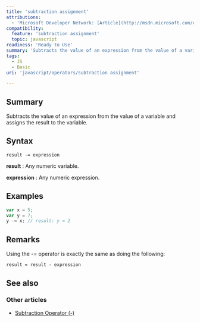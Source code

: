 ```yaml
---
title: 'subtraction assignment'
attributions:
  - 'Microsoft Developer Network: [Article](http://msdn.microsoft.com/en-us/library/ie/dtx39exz(v=vs.94).aspx)'
compatibility:
  feature: 'subtraction assignment'
  topic: javascript
readiness: 'Ready to Use'
summary: 'Subtracts the value of an expression from the value of a variable and assigns the result to the variable.'
tags:
  - JS
  - Basic
uri: 'javascript/operators/subtraction assignment'

---
```

## Summary

Subtracts the value of an expression from the value of a variable and assigns the result to the variable.

## Syntax

    result -= expression

**result**
:   Any numeric variable.

**expression**
:   Any numeric expression.

## Examples

``` js
var x = 5;
var y = 7;
y -= x; // result: y = 2
```

## Remarks

Using the -= operator is exactly the same as doing the following:

    result = result - expression

## See also

### Other articles

-   [Subtraction Operator (-)](/javascript/operators/subtraction)

